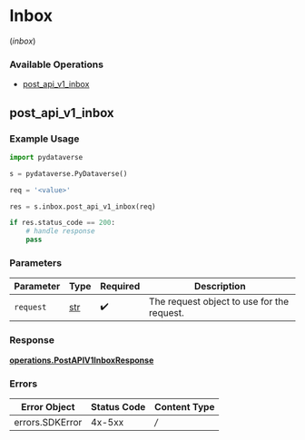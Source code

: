 # Inbox
(*inbox*)

### Available Operations

* [post_api_v1_inbox](#post_api_v1_inbox)

## post_api_v1_inbox

### Example Usage

```python
import pydataverse

s = pydataverse.PyDataverse()

req = '<value>'

res = s.inbox.post_api_v1_inbox(req)

if res.status_code == 200:
    # handle response
    pass
```

### Parameters

| Parameter                                  | Type                                       | Required                                   | Description                                |
| ------------------------------------------ | ------------------------------------------ | ------------------------------------------ | ------------------------------------------ |
| `request`                                  | [str](../../models/.md)                    | :heavy_check_mark:                         | The request object to use for the request. |


### Response

**[operations.PostAPIV1InboxResponse](../../models/operations/postapiv1inboxresponse.md)**
### Errors

| Error Object    | Status Code     | Content Type    |
| --------------- | --------------- | --------------- |
| errors.SDKError | 4x-5xx          | */*             |

